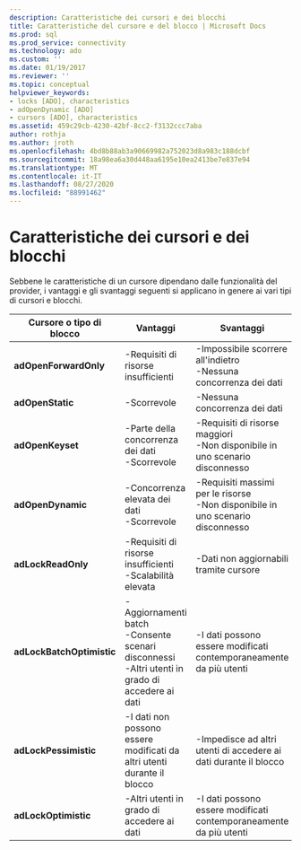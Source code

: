 ```yaml
---
description: Caratteristiche dei cursori e dei blocchi
title: Caratteristiche del cursore e del blocco | Microsoft Docs
ms.prod: sql
ms.prod_service: connectivity
ms.technology: ado
ms.custom: ''
ms.date: 01/19/2017
ms.reviewer: ''
ms.topic: conceptual
helpviewer_keywords:
- locks [ADO], characteristics
- adOpenDynamic [ADO]
- cursors [ADO], characteristics
ms.assetid: 459c29cb-4230-42bf-8cc2-f3132ccc7aba
author: rothja
ms.author: jroth
ms.openlocfilehash: 4bd8b88ab3a90669982a752023d8a983c188dcbf
ms.sourcegitcommit: 18a98ea6a30d448aa6195e10ea2413be7e837e94
ms.translationtype: MT
ms.contentlocale: it-IT
ms.lasthandoff: 08/27/2020
ms.locfileid: "88991462"
---
```

# <a name="cursor-and-lock-characteristics"></a>Caratteristiche dei cursori e dei blocchi
Sebbene le caratteristiche di un cursore dipendano dalle funzionalità del provider, i vantaggi e gli svantaggi seguenti si applicano in genere ai vari tipi di cursori e blocchi.  
  
|Cursore o tipo di blocco|Vantaggi|Svantaggi|  
|-------------------------|----------------|-------------------|  
|**adOpenForwardOnly**|-Requisiti di risorse insufficienti|-Impossibile scorrere all'indietro<br />-Nessuna concorrenza dei dati|  
|**adOpenStatic**|-Scorrevole|-Nessuna concorrenza dei dati|  
|**adOpenKeyset**|-Parte della concorrenza dei dati<br />-Scorrevole|-Requisiti di risorse maggiori<br />-Non disponibile in uno scenario disconnesso|  
|**adOpenDynamic**|-Concorrenza elevata dei dati<br />-Scorrevole|-Requisiti massimi per le risorse<br />-Non disponibile in uno scenario disconnesso|  
|**adLockReadOnly**|-Requisiti di risorse insufficienti<br />-Scalabilità elevata|-Dati non aggiornabili tramite cursore|  
|**adLockBatchOptimistic**|-Aggiornamenti batch<br />-Consente scenari disconnessi<br />-Altri utenti in grado di accedere ai dati|-I dati possono essere modificati contemporaneamente da più utenti|  
|**adLockPessimistic**|-I dati non possono essere modificati da altri utenti durante il blocco|-Impedisce ad altri utenti di accedere ai dati durante il blocco|  
|**adLockOptimistic**|-Altri utenti in grado di accedere ai dati|-I dati possono essere modificati contemporaneamente da più utenti|
